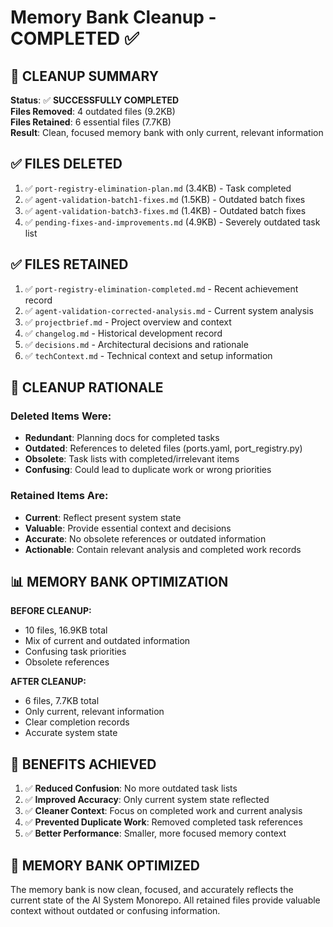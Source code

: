 # Memory Bank Cleanup - COMPLETED ✅

## 🎯 **CLEANUP SUMMARY**

**Status**: ✅ **SUCCESSFULLY COMPLETED**  
**Files Removed**: 4 outdated files (9.2KB)  
**Files Retained**: 6 essential files (7.7KB)  
**Result**: Clean, focused memory bank with only current, relevant information  

## ✅ **FILES DELETED**

1. ✅ `port-registry-elimination-plan.md` (3.4KB) - Task completed
2. ✅ `agent-validation-batch1-fixes.md` (1.5KB) - Outdated batch fixes  
3. ✅ `agent-validation-batch3-fixes.md` (1.4KB) - Outdated batch fixes
4. ✅ `pending-fixes-and-improvements.md` (4.9KB) - Severely outdated task list

## ✅ **FILES RETAINED**

1. ✅ `port-registry-elimination-completed.md` - Recent achievement record
2. ✅ `agent-validation-corrected-analysis.md` - Current system analysis
3. ✅ `projectbrief.md` - Project overview and context
4. ✅ `changelog.md` - Historical development record
5. ✅ `decisions.md` - Architectural decisions and rationale
6. ✅ `techContext.md` - Technical context and setup information

## 🎯 **CLEANUP RATIONALE**

### **Deleted Items Were:**
- **Redundant**: Planning docs for completed tasks
- **Outdated**: References to deleted files (ports.yaml, port_registry.py)
- **Obsolete**: Task lists with completed/irrelevant items
- **Confusing**: Could lead to duplicate work or wrong priorities

### **Retained Items Are:**
- **Current**: Reflect present system state
- **Valuable**: Provide essential context and decisions
- **Accurate**: No obsolete references or outdated information
- **Actionable**: Contain relevant analysis and completed work records

## 📊 **MEMORY BANK OPTIMIZATION**

**BEFORE CLEANUP:**
- 10 files, 16.9KB total
- Mix of current and outdated information
- Confusing task priorities
- Obsolete references

**AFTER CLEANUP:**
- 6 files, 7.7KB total  
- Only current, relevant information
- Clear completion records
- Accurate system state

## 🚀 **BENEFITS ACHIEVED**

1. ✅ **Reduced Confusion**: No more outdated task lists
2. ✅ **Improved Accuracy**: Only current system state reflected
3. ✅ **Cleaner Context**: Focus on completed work and current analysis
4. ✅ **Prevented Duplicate Work**: Removed completed task references
5. ✅ **Better Performance**: Smaller, more focused memory context

## 🎉 **MEMORY BANK OPTIMIZED**

The memory bank is now clean, focused, and accurately reflects the current state of the AI System Monorepo. All retained files provide valuable context without outdated or confusing information. 